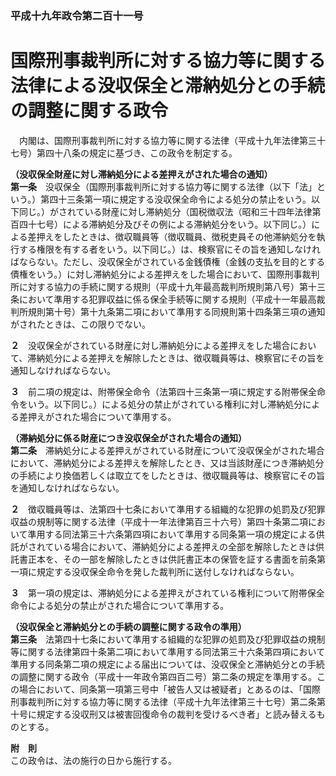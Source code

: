### 平成十九年政令第二百十一号  
# 国際刑事裁判所に対する協力等に関する法律による没収保全と滞納処分との手続の調整に関する政令  
　内閣は、国際刑事裁判所に対する協力等に関する法律（平成十九年法律第三十七号）第四十八条の規定に基づき、この政令を制定する。  
  
**（没収保全財産に対し滞納処分による差押えがされた場合の通知）**  
**第一条**　没収保全（国際刑事裁判所に対する協力等に関する法律（以下「法」という。）第四十三条第一項に規定する没収保全命令による処分の禁止をいう。以下同じ。）がされている財産に対し滞納処分（国税徴収法（昭和三十四年法律第百四十七号）による滞納処分及びその例による滞納処分をいう。以下同じ。）による差押えをしたときは、徴収職員等（徴収職員、徴税吏員その他滞納処分を執行する権限を有する者をいう。以下同じ。）は、検察官にその旨を通知しなければならない。ただし、没収保全がされている金銭債権（金銭の支払を目的とする債権をいう。）に対し滞納処分による差押えをした場合において、国際刑事裁判所に対する協力の手続に関する規則（平成十九年最高裁判所規則第八号）第十三条において準用する犯罪収益に係る保全手続等に関する規則（平成十一年最高裁判所規則第十号）第十九条第二項において準用する同規則第十四条第三項の通知がされたときは、この限りでない。  
  
**２**　没収保全がされている財産に対し滞納処分による差押えをした場合において、滞納処分による差押えを解除したときは、徴収職員等は、検察官にその旨を通知しなければならない。  
  
**３**　前二項の規定は、附帯保全命令（法第四十三条第一項に規定する附帯保全命令をいう。以下同じ。）による処分の禁止がされている権利に対し滞納処分による差押えがされた場合について準用する。  
  
**（滞納処分に係る財産につき没収保全がされた場合の通知）**  
**第二条**　滞納処分による差押えがされている財産について没収保全がされた場合において、滞納処分による差押えを解除したとき、又は当該財産につき滞納処分の手続により換価若しくは取立てをしたときは、徴収職員等は、検察官にその旨を通知しなければならない。  
  
**２**　徴収職員等は、法第四十七条において準用する組織的な犯罪の処罰及び犯罪収益の規制等に関する法律（平成十一年法律第百三十六号）第四十条第二項において準用する同法第三十六条第四項において準用する同条第一項の規定による供託がされている場合において、滞納処分による差押えの全部を解除したときは供託書正本を、その一部を解除したときは供託書正本の保管を証する書面を前条第一項に規定する没収保全命令を発した裁判所に送付しなければならない。  
  
**３**　第一項の規定は、滞納処分による差押えがされている権利について附帯保全命令による処分の禁止がされた場合について準用する。  
  
**（没収保全と滞納処分との手続の調整に関する政令の準用）**  
**第三条**　法第四十七条において準用する組織的な犯罪の処罰及び犯罪収益の規制等に関する法律第四十条第二項において準用する同法第三十六条第四項において準用する同条第二項の規定による届出については、没収保全と滞納処分との手続の調整に関する政令（平成十一年政令第四百二号）第二条の規定を準用する。この場合において、同条第一項第三号中「被告人又は被疑者」とあるのは、「国際刑事裁判所に対する協力等に関する法律（平成十九年法律第三十七号）第二条第十号に規定する没収刑又は被害回復命令の裁判を受けるべき者」と読み替えるものとする。  
  
**附　則**  
この政令は、法の施行の日から施行する。  
  
